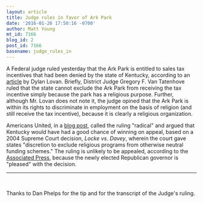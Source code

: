 ```yaml
---
layout: article
title: Judge rules in favor of Ark Park
date: '2016-01-26 17:50:16 -0700'
author: Matt Young
mt_id: 7166
blog_id: 2
post_id: 7166
basename: judge_rules_in
---
```

A Federal judge ruled yesterday that the Ark Park is entitled to sales tax incentives that had been denied by the state of Kentucky, according to an [article](http://abcnews.go.com/US/wireStory/judge-sides-group-building-noahs-ark-tax-incentive-36514657) by Dylan Lovan. Briefly, District Judge Gregory F. Van Tatenhove ruled that the state cannot exclude the Ark Park from receiving the tax incentive simply because the park has a religious purpose. Further, although Mr. Lovan does not note it, the judge opined that the Ark Park is within its rights to discriminate in employment on the basis of religion (and still receive the tax incentive), because it is clearly a religious organization. 

Americans United, in a [blog post](https://www.au.org/blogs/wall-of-separation/radical-ruling-judge-approves-aid-package-for-ky-ark-park), called the ruling "radical" and argued that Kentucky would have had a good chance of winning on appeal, based on a 2004 Supreme Court decision, _Locke vs. Davey_, wherein the court gave states "discretion to exclude religious programs from otherwise neutral funding schemes."  The ruling is unlikely to be appealed, according to the [Associated Press](http://wuky.org/post/kentucky-wont-fight-tax-break-ruling-noahs-ark-project), because the newly elected Republican governor is "pleased" with the decision.<br />
_______
<br />

Thanks to Dan Phelps for the tip and for the transcript of the Judge's ruling.
